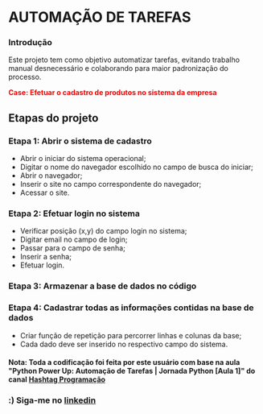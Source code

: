 # AUTOMAÇÃO DE TAREFAS

### Introdução

Este projeto tem como objetivo automatizar tarefas, evitando trabalho manual desnecessário e colaborando para maior padronização do processo.

<span style="color:red">**Case: Efetuar o cadastro de produtos no sistema da empresa**</span>

## Etapas do projeto

### Etapa 1: Abrir o sistema de cadastro

- Abrir o iniciar do sistema operacional;
- Digitar o nome do navegador escolhido no campo de busca do iniciar;
- Abrir o navegador;
- Inserir o site no campo correspondente do navegador;
- Acessar o site.

### Etapa 2: Efetuar login no sistema

- Verificar posição (x,y) do campo login no sistema;
- Digitar email no campo de login;
- Passar para o campo de senha;
- Inserir a senha;
- Efetuar login.

### Etapa 3: Armazenar a base de dados no código

### Etapa 4: Cadastrar todas as informações contidas na base de dados

- Criar função de repetição para percorrer linhas e colunas da base;
- Cada dado deve ser inserido no respectivo campo do sistema.

#### Nota: Toda a codificação foi feita por este usuário com base na aula "Python Power Up: Automação de Tarefas | Jornada Python [Aula 1]" do canal [Hashtag Programação](https://www.youtube.com/watch?v=BxKahT39AGA&t=1605s)

### :) Siga-me no [linkedin](https://www.linkedin.com/in/jcvreboucas/)
